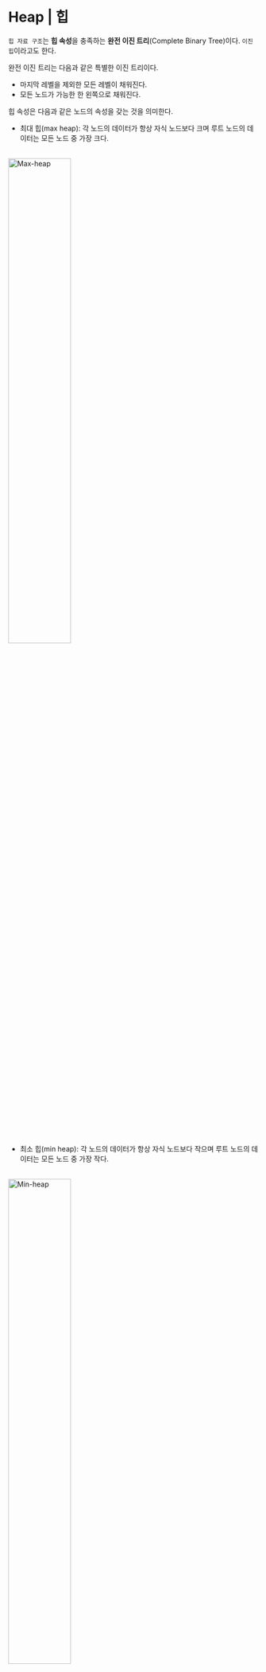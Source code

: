 # Heap | 힙
`힙 자료 구조`는 **힙 속성**을 충족하는 **완전 이진 트리**(Complete Binary Tree)이다. `이진 힙`이라고도 한다.

완전 이진 트리는 다음과 같은 특별한 이진 트리이다.
- 마지막 레벨을 제외한 모든 레벨이 채워진다.
- 모든 노드가 가능한 한 왼쪽으로 채워진다.

힙 속성은 다음과 같은 노드의 속성을 갖는 것을 의미한다.
- 최대 힙(max heap): 각 노드의 데이터가 항상 자식 노드보다 크며 루트 노드의 데이터는 모든 노드 중 가장 크다.
<br>
<img src="./images/34.Max-heap.png" width="50%" alt="Max-heap">
<br><br>

- 최소 힙(min heap): 각 노드의 데이터가 항상 자식 노드보다 작으며 루트 노드의 데이터는 모든 노드 중 가장 작다.
<br>
<img src="./images/35.Min-heap.png" width="50%" alt="Min-heap">
<br><br>

## Heapify
`Heapify`는 이진 트리로부터 힙 자료 구조를 생성하는 과정이다. 최소 힙 또는 최대 힙을 생성하기 위해 사용된다.

1. 입력 배열을 다음과 같이 둔다.
<br>
<img src="./images/36.heap_initial_array.png" width="50%" alt="heap initial array">
<br><br>

2. 배열에서 완전 이진 트리를 생성한다.
<br>
<img src="./images/37.Complete_binary_tree.png" width="50%" alt="Complete binary tree">
<br><br>

3. 인덱스가 `n/2 - 1`인 비잎사귀 노드의 첫 번째 인덱스로 부터 시작해보자.
<br>
<img src="./images/38.heapify.png" width="50%" alt="heapify">
<br><br>

4. 현재 요소 `i`를 `largest`로 설정한다.
5. 왼쪽 자식의 인덱스는 `2i + 1`, 오른쪽 자식의 인덱스는 `2i + 2`이다.
`leftChild`가 `currentElement`보다 크다면 (i.e. `ith` 인덱스의 요소), `leftChildIndex`를 `largest`로 설정한다.
`rightChild`가 `largest`의 요소보다 크다면, `rightChildIndex`를 `largest`로 설정한다.
6. `largest`와 `currentElement`를 교환한다.
<br>
<img src="./images/39.heapify.png" width="50%" alt="heapify">
<br><br>

7. 하위 트리들이 heapify될 때까지 3-7 단계를 반복한다. 

## 최소 힙 구현
힙의 요소를 배열로 매핑하는 작업은 간단하다. 노드가 인덱스 `k`에 저장되면 해당 노드의 왼쪽 자식 노드는 인덱스 `2k+1`에 저장되고 오른쪽 자식 노드는 인덱스 `2k+2`에 저장된다.

### 최소 힙의 표현
`최소 힙`은 완전 이진 트리(Complete binary tree)이다. 최소 힙은 일반적으로 배열로 표현된다. 루트 요소는 arr[0]에 있을 것이다. 즉, i번째 노드는 arr[i]에 있을 것이다.

- **arr[(i-1)/2]**: 부모 노드
- **arr[(2*i)+1]**: 왼쪽 자식 노드
- **arr[(2*i)+2]**: 오른쪽 자식 노드

### 최소 힙의 연산
- **getMin()**: 최소 힙의 루트를 반환한다. 시간 복잡도는 **O(1)**이다.
- **extractMin()**: 최소 힙에서 최소 값 요소를 삭제한다. 루트 삭제 후 heapify()를 호출하며 힙 속성을 유지해야 하므로 시간 복잡도는 **O(logn)**이다. 
- **insert()**: 새로운 키를 삽입하는 작업은 **O(logn)**의 시간 복잡도를 갖는다. 트리의 맨 끝에 키를 추가한다. 새로운 키가 부모보다 큰 경우는 아무 것도 할 필요가 없다. 그렇지 않은 경우, 훼손된 힙 속성을 고치기 위해 다각도로 순회하여야 한다.

### 코드
```python
import sys
class MinHeap:
    def __init__(self, maxsize):
        self.maxsize = maxsize
        self.size = 0
        self.Heap = [0]*(self.maxsize + 1)
        self.Heap[0] = -1 * sys.maxsize
        self.FRONT = 1

    def parent(self, pos):
        return pos//2

    def leftChild(self, pos):
        return 2*pos

    def rightChild(self, pos):
        return (2*pos) + 1

    def isLeaf(self, pos):
        if pos >= (self.size//2) and pos <= self.size:
            return True
        return False

    def swap(self, fpos, spos):
        self.Heap[fpos], self.Heap[spos] = self.Heap[spos], self.Heap[fpos]

    def minHeapify(self, pos):
        # 비잎사귀노드이고 더 작은 자식노드가 존재하는 경우
        if (not self.isLeaf(pos) and
            (self.Heap[pos] > self.Heap[self.leftChild(pos)] or
            self.Heap[pos] > self.Heap[self.rightChild(pos)])):
                # 왼쪽 자식 노드와 교환한 후 왼쪽 자식 노드를 heapify한다
                if self.Heap[self.leftChild(pos)] < self.Heap[self.rightChild(pos)]:
                    self.swap(pos, self.leftChild(pos))
                    self.minHeapify(self.leftChild(pos))
                # 오른쪽 자식 노드와 교환한 후 오른쪽 자식 노드를 heapify한다
                else:   
                    self.swap(pos, self.rightChild(pos))
                    self.minHeapify(self.rightChild(pos))

    def insert(self, element):
        if self.size >= self.maxsize:
            return
        self.size += 1
        self.Heap[self.size] = element
        
        current = self.size

        while self.Heap[current] < self.Heap[self.parent(current)]:
            self.swap(current, self.parent(current))
            current = self.parent(current)

    def Print(self):
        for i in range(1, (self.size//2)+1):
            print("Parent : " +str(self.Heap[i]) + "  Left child : " + str(self.Heap[2*i]) + "  Right child : ", str(self.Heap[2*i + 1]))

    def minHeap(self):
        for pos in range(self.size//2, 0, -1):
            self.minHeapify(pos)

    def remove(self):
        popped = self.Heap[self.FRONT]
        self.Heap[self.FRONT] = self.Heap[self.size]
        self.size -= 1
        self.minHeapify(self.FRONT)
        return popped

if __name__ == "__main__":
    minHeap = MinHeap(15)
    minHeap.insert(5) 
    minHeap.insert(3) 
    minHeap.insert(17) 
    minHeap.insert(10) 
    minHeap.insert(84) 
    minHeap.insert(19) 
    minHeap.insert(6) 
    minHeap.insert(22) 
    minHeap.insert(9) 
    minHeap.minHeap()

    minHeap.Print()
    print("The min value is " +str(minHeap.remove()))    
```
Output:
```bash
Parent : 3  Left child : 5  Right child :  6
Parent : 5  Left child : 9  Right child :  84
Parent : 6  Left child : 19  Right child :  17
Parent : 9  Left child : 22  Right child :  10
The min value is 3
```

### 라이브러리 함수 이용하기
Python의 `heapq` 클래스를 이용하여 힙을 구현할 수 있다. 

```python
from heapq import heapify, heappush, heappop

# 빈 heap 생성
heap = []
heapify(heap)

# heappush 함수 이용하여 항목 추가
heappush(heap, 10)
heappush(heap, 30)
heappush(heap, 20)
heappush(heap, 400)

# 최소 요소 값 출력
print("Head value of heap : " + str(heap[0]))

# 힙의 요소 출력
print("The heap elements : ")
for i in heap:
    print(i, end=' ')
print("\n")

element = heappop(heap)

# 힙의 요소 출력
print("The heap elements : ")
for i in heap:
    print(i, end=' ')
```
Output:
```bash
Head value of heap : 10
The heap elements : 
10 30 20 400 

The heap elements : 
20 30 400
```

## 최대 힙 구현
힙의 요소를 배열로 매핑하는 작업은 간단하다. 노드가 인덱스 `k`에 저장되면 해당 노드의 왼쪽 자식 노드는 인덱스 `2k+1`에 저장되고 오른쪽 자식 노드는 인덱스 `2k+2`에 저장된다.

### 최대 힙의 표현
`최대 힙`은 완전 이진 트리(Complete binary tree)이다. 최대 힙은 일반적으로 배열로 표현된다. 루트 요소는 arr[0]에 있을 것이다. 즉, i번째 노드는 arr[i]에 있을 것이다.

- **arr[(i-1)/2]**: 부모 노드
- **arr[(2*i)+1]**: 왼쪽 자식 노드
- **arr[(2*i)+2]**: 오른쪽 자식 노드

### 최대 힙의 연산
- **getMax()**: 최대 힙의 루트를 반환한다. 시간 복잡도는 **O(1)**이다.
- **extractMax()**: 최대 힙에서 최대 값 요소를 삭제한다. 루트 삭제 후 heapify()를 호출하며 힙 속성을 유지해야 하므로 시간 복잡도는 **O(logn)**이다. 
- **insert()**: 새로운 키를 삽입하는 작업은 **O(logn)**의 시간 복잡도를 갖는다. 트리의 맨 끝에 키를 추가한다. 새로운 키가 부모보다 작은 경우는 아무 것도 할 필요가 없다. 그렇지 않은 경우, 훼손된 힙 속성을 고치기 위해 다각도로 순회하여야 한다.

### 코드
```python
import sys

class MaxHeap:
    def __init__(self, maxsize):
        self.maxsize = maxsize
        self.size = 0
        self.Heap = [0] * (self.maxsize + 1)
        self.Heap[0] = sys.maxsize
        self.FRONT = 1

    def parent(self, pos):
        return pos // 2

    def leftChild(self, pos):
        return 2 * pos

    def rightChild(self, pos):
        return (2 * pos) + 1

    def isLeaf(self, pos):
        if pos >= (self.size // 2) and pos <= self.size:
            return True
        return False

    def swap(self, fpos, spos):
        self.Heap[fpos], self.Heap[spos] = self.Heap[spos], self.Heap[fpos]

    def maxHeapify(self, pos):
        # 비잎사귀노드이고 자식 노드보다 작은 경우
        if (not self.isLeaf(pos) and 
            (self.Heap[pos] < self.Heap[self.leftChild(pos)] or 
            self.Heap[pos] < self.Heap[self.rightChild(pos)])):
            # 왼쪽 자식 노드와 교환한 후 왼쪽 자식 노드를 heapify한다
            if self.Heap[self.leftChild(pos)] > self.Heap[self.rightChild(pos)]:
                self.swap(pos, self.leftChild(pos))
                self.maxHeapify(self.leftChild(pos))
            # 오른쪽 자식 노드와 교환한 후 오른쪽 자식 노드를 heapify한다
            else: 
                self.swap(pos, self.rightChild(pos))
                self.maxHeapify(self.rightChild(pos))

    def insert(self, element):
        if self.size >= self.maxsize:
            return
        self.size += 1
        self.Heap[self.size] = element

        current = self.size

        while self.Heap[current] > self.Heap[self.parent(current)]:
            self.swap(current, self.parent(current))
            current = self.parent(current)
            
    def Print(self):
        for i in range(1, (self.size // 2) + 1):
            print("Parent : " + str(self.Heap[i]) + " Left child : " + str(self.Heap[2 * i]) + "Right child : " + str(self.Heap[2 * i + 1]))

    def extractMax(self):
        popped = self.Heap[self.FRONT]
        self.Heap[self.FRONT] = self.Heap[self.size]
        self.Heap[self.FRONT] = self.Heap[self.size]
        self.size -= 1
        self.maxHeapify(self.FRONT)
        return popped

if __name__ == "__main__":
    maxHeap = MaxHeap(15) 
    maxHeap.insert(5) 
    maxHeap.insert(3) 
    maxHeap.insert(17) 
    maxHeap.insert(10) 
    maxHeap.insert(84) 
    maxHeap.insert(19) 
    maxHeap.insert(6) 
    maxHeap.insert(22) 
    maxHeap.insert(9) 
  
    maxHeap.Print() 
      
    print("The Max val is " + str(maxHeap.extractMax()))
```
Output:
```bash
Parent : 84 Left child : 22Right child : 19
Parent : 22 Left child : 17Right child : 10
Parent : 19 Left child : 5Right child : 6
Parent : 17 Left child : 3Right child : 9
The Max val is 84
```

### 라이브러리 함수 이용하기
Python의 `heapq` 클래스를 이용하여 힙을 구현할 수 있다. 

```python
from heapq import heappop, heappush, heapify

# 빈 heap 생성
heap = []
heapify(heap)

# heappush 함수 이용하여 항목 추가
heappush(heap, -1*10)
heappush(heap, -1*30)
heappush(heap, -1*20)
heappush(heap, -1*400)

# 최대 요소 값 출력
print("Head value of heap : " + str(-1*heap[0]))

# 힙의 요소 출력
print("The heap elements : ")
for i in heap:
    print(-1*i, end=' ')
print("\n")

element = heappop(heap)

# 힙의 요소 출력
print("The heap elements : ")
for i in heap:
    print(-1*i, end=' ')
```
Output:
```bash
Head value of heap : 400
The heap elements : 
400 30 20 10 

The heap elements : 
30 10 20
```

## 힙 자료 구조의 활용
- 우선순위 큐 구현
- 다익스트라 알고리즘
- 힙 정렬

## Reference
- https://www.programiz.com/dsa/heap-data-structure
- https://www.geeksforgeeks.org/min-heap-in-python/
- https://www.geeksforgeeks.org/max-heap-in-python/?ref=rp